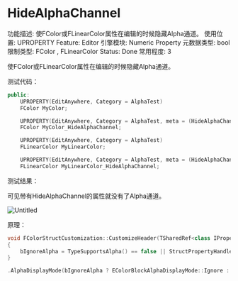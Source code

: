 # HideAlphaChannel

功能描述: 使FColor或FLinearColor属性在编辑的时候隐藏Alpha通道。
使用位置: UPROPERTY
Feature: Editor
引擎模块: Numeric Property
元数据类型: bool
限制类型: FColor , FLinearColor 
Status: Done
常用程度: 3

使FColor或FLinearColor属性在编辑的时候隐藏Alpha通道。

测试代码：

```cpp
public:
	UPROPERTY(EditAnywhere, Category = AlphaTest)
	FColor MyColor;

	UPROPERTY(EditAnywhere, Category = AlphaTest, meta = (HideAlphaChannel))
	FColor MyColor_HideAlphaChannel;

	UPROPERTY(EditAnywhere, Category = AlphaTest)
	FLinearColor MyLinearColor;

	UPROPERTY(EditAnywhere, Category = AlphaTest, meta = (HideAlphaChannel))
	FLinearColor MyLinearColor_HideAlphaChannel;
```

测试结果：

可见带有HideAlphaChannel的属性就没有了Alpha通道。

![Untitled](HideAlphaChannel/Untitled.png)

原理：

```cpp
void FColorStructCustomization::CustomizeHeader(TSharedRef<class IPropertyHandle> InStructPropertyHandle, class FDetailWidgetRow& InHeaderRow, IPropertyTypeCustomizationUtils& StructCustomizationUtils)
{
	bIgnoreAlpha = TypeSupportsAlpha() == false || StructPropertyHandle->GetProperty()->HasMetaData(TEXT("HideAlphaChannel"));
}

.AlphaDisplayMode(bIgnoreAlpha ? EColorBlockAlphaDisplayMode::Ignore : EColorBlockAlphaDisplayMode::Separate)

```